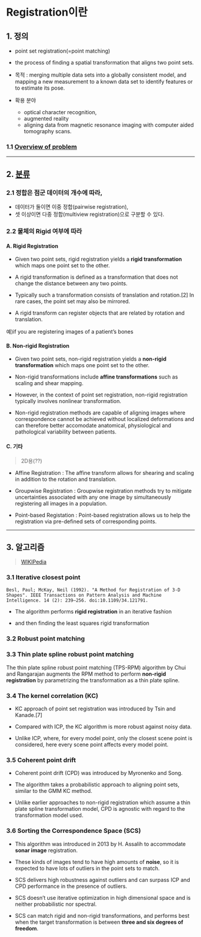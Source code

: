 # Registration이란 

## 1. 정의 

- point set registration(=point matching) 

- the process of finding a spatial transformation that aligns two point sets. 

- 목적 : merging multiple data sets into a globally consistent model, and mapping a new measurement to a known data set to identify features or to estimate its pose. 

- 확용 분야 
    - optical character recognition,
    - augmented reality
    - aligning data from magnetic resonance imaging with computer aided tomography scans.

### 1.1 [Overview of problem](https://en.wikipedia.org/wiki/Point_set_registration)



--- 
## 2. [분류](https://simpleelastix.readthedocs.io/GroupwiseRegistration.html)

### 2.1 정합은 점군 데이터의 개수에 따라,

- 데이터가 둘이면 이중 정합(pairwise registration),
- 셋 이상이면 다중 정합(multiview registration)으로 구분할 수 있다.

### 2.2 물체의 Rigid 여부에 따라 

#### A. Rigid Registration


- Given two point sets, rigid registration yields a **rigid transformation** which maps one point set to the other. 

- A rigid transformation is defined as a transformation that does not change the distance between any two points. 

- Typically such a transformation consists of translation and rotation.[2] In rare cases, the point set may also be mirrored.

- A rigid transform can register objects that are related by rotation and translation.


예)if you are registering images of a patient’s bones

#### B. Non-rigid Registration

- Given two point sets, non-rigid registration yields a **non-rigid transformation** which maps one point set to the other.

- Non-rigid transformations include **affine transformations** such as scaling and shear mapping. 

- However, in the context of point set registration, non-rigid registration typically involves nonlinear transformation.

- Non-rigid registration methods are capable of aligning images where correspondence cannot be achieved without localized deformations and can therefore better accomodate anatomical, physiological and pathological variability between patients.


#### C. 기타

> 2D용(??)

- Affine Registration : The affine transform allows for shearing and scaling in addition to the rotation and translation. 

- Groupwise Registration : Groupwise registration methods try to mitigate uncertainties associated with any one image by simultaneously registering all images in a population.

- Point-based Registation : Point-based registration allows us to help the registration via pre-defined sets of corresponding points. 


---

## 3. 알고리즘 

> [WIKIPedia](https://en.wikipedia.org/wiki/Point_set_registration)

### 3.1 Iterative closest point

```
Besl, Paul; McKay, Neil (1992). "A Method for Registration of 3-D Shapes". IEEE Transactions on Pattern Analysis and Machine Intelligence. 14 (2): 239–256. doi:10.1109/34.121791.
```

- The algorithm performs **rigid registration** in an iterative fashion 

- and then finding the least squares rigid transformation

### 3.2 Robust point matching



### 3.3 Thin plate spline robust point matching

The thin plate spline robust point matching (TPS-RPM) algorithm by Chui and Rangarajan augments the RPM method to perform **non-rigid registration** by parametrizing the transformation as a thin plate spline.

### 3.4 The kernel correlation (KC) 

- KC approach of point set registration was introduced by Tsin and Kanade.[7] 

- Compared with ICP, the KC algorithm is more robust against noisy data. 

- Unlike ICP, where, for every model point, only the closest scene point is considered, here every scene point affects every model point.

### 3.5 Coherent point drift

- Coherent point drift (CPD) was introduced by Myronenko and Song.

- The algorithm takes a probabilistic approach to aligning point sets, similar to the GMM KC method. 

- Unlike earlier approaches to non-rigid registration which assume a thin plate spline transformation model, CPD is agnostic with regard to the transformation model used. 


### 3.6 Sorting the Correspondence Space (SCS)

- This algorithm was introduced in 2013 by H. Assalih to accommodate **sonar image** registration.

- These kinds of images tend to have high amounts of **noise**, so it is expected to have lots of outliers in the point sets to match. 

- SCS delivers high robustness against outliers and can surpass ICP and CPD performance in the presence of outliers. 

- SCS doesn’t use iterative optimization in high dimensional space and is neither probabilistic nor spectral. 

- SCS can match rigid and non-rigid transformations, and performs best when the target transformation is between **three and six degrees of freedom**.